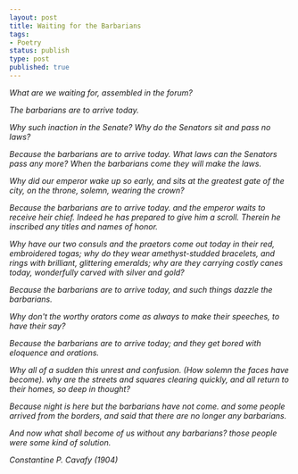 ```yaml
---
layout: post
title: Waiting for the Barbarians
tags:
- Poetry
status: publish
type: post
published: true
---
```


*What are we waiting for, assembled in the forum?*

*The barbarians are to arrive today.*

*Why such inaction in the Senate?
Why do the Senators sit and pass no laws?*

*Because the barbarians are to arrive today.
What laws can the Senators pass any more?
When the barbarians come they will make the laws.*

*Why did our emperor wake up so early,
and sits at the greatest gate of the city,
on the throne, solemn, wearing the crown?*

*Because the barbarians are to arrive today.
and the emperor waits to receive
heir chief.  Indeed he has prepared
to give him a scroll.  Therein he inscribed
any titles and names of honor.*

*Why have our two consuls and the praetors come out
today in their red, embroidered togas;
why do they wear amethyst-studded bracelets,
and rings with brilliant, glittering emeralds;
why are they carrying costly canes today,
wonderfully carved with silver and gold?*

*Because the barbarians are to arrive today,
and such things dazzle the barbarians.*

*Why don't the worthy orators come as always
to make their speeches, to have their say?*

*Because the barbarians are to arrive today;
and they get bored with eloquence and orations.*

*Why all of a sudden this unrest
and confusion. (How solemn the faces have become).
why are the streets and squares clearing quickly,
and all return to their homes, so deep in thought?*

*Because night is here but the barbarians have not come.
and some people arrived from the borders,
and said that there are no longer any barbarians.*

*And now what shall become of us without any barbarians?
those people were some kind of solution.*

*Constantine P. Cavafy (1904)*
